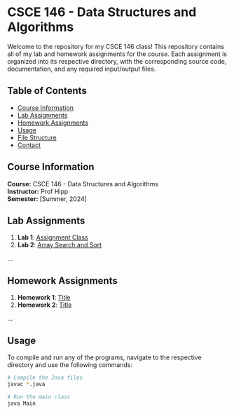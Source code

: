 # CSCE 146 - Data Structures and Algorithms

Welcome to the repository for my CSCE 146 class! This repository contains all of my lab and homework assignments for the course. Each assignment is organized into its respective directory, with the corresponding source code, documentation, and any required input/output files.

## Table of Contents

- [Course Information](#course-information)
- [Lab Assignments](#lab-assignments)
- [Homework Assignments](#homework-assignments)
- [Usage](#usage)
- [File Structure](#file-structure)
- [Contact](#contact)

## Course Information

**Course:** CSCE 146 - Data Structures and Algorithms  
**Instructor:** Prof Hipp  
**Semester:** [Summer, 2024]

## Lab Assignments

1. **Lab 1**: [Assignment Class](labs/Lab1)
2. **Lab 2**: [Array Search and Sort](labs/Lab2)

...

## Homework Assignments

1. **Homework 1**: [Title](homework/Homework1)
2. **Homework 2**: [Title](homework/Homework2)

...

## Usage

To compile and run any of the programs, navigate to the respective directory and use the following commands:

```sh
# Compile the Java files
javac *.java

# Run the main class
java Main
